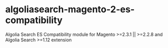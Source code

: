 # algoliasearch-magento-2-es-compatibility
Algolia Search ES Compatibility module for Magento >=2.3.1 || >=2.2.8 and Algolia Search >=1.12 extension
